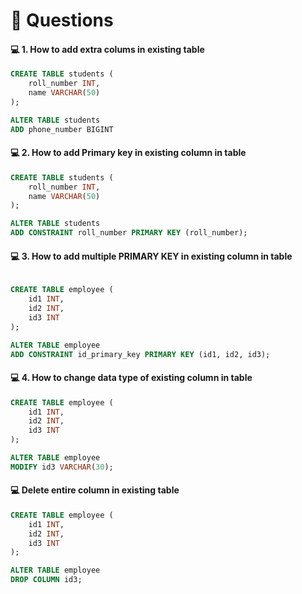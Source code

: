 # 📍 Questions


#### 💻 1. How to add extra colums in existing table

```sql
CREATE TABLE students (
    roll_number INT,
    name VARCHAR(50)
);

ALTER TABLE students
ADD phone_number BIGINT
```

#### 💻 2. How to add Primary key in existing column in table

```sql
CREATE TABLE students (
    roll_number INT,
    name VARCHAR(50)
);

ALTER TABLE students
ADD CONSTRAINT roll_number PRIMARY KEY (roll_number);
```

#### 💻 3. How to add multiple PRIMARY KEY in existing column in table

```sql

CREATE TABLE employee (
	id1 INT,
    id2 INT,
    id3 INT
);

ALTER TABLE employee
ADD CONSTRAINT id_primary_key PRIMARY KEY (id1, id2, id3);
``` 

#### 💻 4. How to change data type of existing column in table

```sql
CREATE TABLE employee (
	id1 INT,
    id2 INT,
    id3 INT
);

ALTER TABLE employee
MODIFY id3 VARCHAR(30);
```

#### 💻 Delete entire column in existing table 

```sql
CREATE TABLE employee (
	id1 INT,
    id2 INT,
    id3 INT
);

ALTER TABLE employee
DROP COLUMN id3;
```